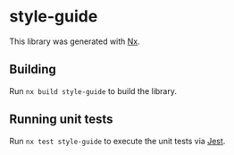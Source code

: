 # style-guide

This library was generated with [Nx](https://nx.dev).

## Building

Run `nx build style-guide` to build the library.

## Running unit tests

Run `nx test style-guide` to execute the unit tests via [Jest](https://jestjs.io).
